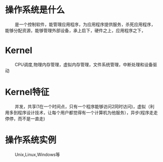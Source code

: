 
# 操作系统是什么
&emsp;&emsp; 是一个控制软件，能管理应用程序，为应用程序提供服务，杀死应用程序，能够分配资源，能够管理外部设备，承上启下，硬件之上，应用程序之下，
# Kernel
&emsp;&emsp; CPU调度,物理内存管理，虚拟内存管理，文件系统管理，中断处理和设备驱动
# Kernel特征
&emsp;&emsp; 并发，共享(1在一个时间点，只有一个程序能够访问2同时访问)，虚拟（利用多到程序设计技术，让每个用户都觉得有一个计算机为他服务），异步(程序走走停停，而不是一直走)
<!-- more -->
# 操作系统实例
&emsp;&emsp; Unix,Linux,Windows等


